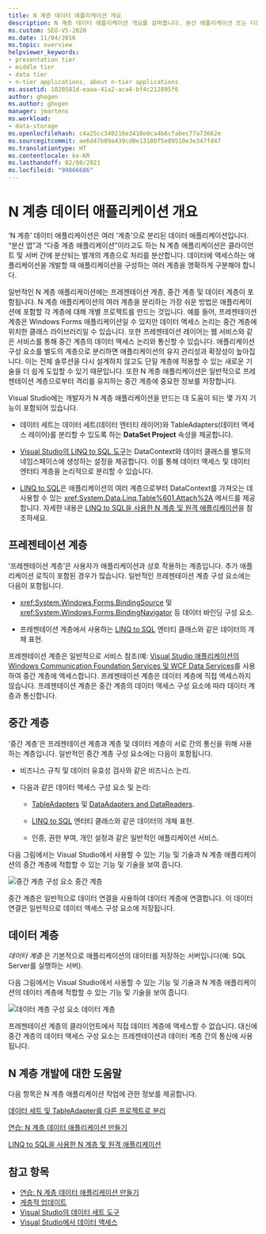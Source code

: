 ```yaml
---
title: N 계층 데이터 애플리케이션 개요
description: N 계층 데이터 애플리케이션 개요를 살펴봅니다. 분산 애플리케이션 또는 다중 계층 애플리케이션이라고도 하는 이러한 데이터 애플리케이션은 여러 계층으로 구분됩니다.
ms.custom: SEO-VS-2020
ms.date: 11/04/2016
ms.topic: overview
helpviewer_keywords:
- presentation tier
- middle tier
- data tier
- n-tier applications, about n-tier applications
ms.assetid: 1020581d-eaaa-41a2-aca4-bf4c212895f6
author: ghogen
ms.author: ghogen
manager: jmartens
ms.workload:
- data-storage
ms.openlocfilehash: c4a25cc340216e3410e0ca4b6cfabec77a73662e
ms.sourcegitcommit: ae6d47b09a439cd0e13180f5e89510e3e347fd47
ms.translationtype: HT
ms.contentlocale: ko-KR
ms.lasthandoff: 02/08/2021
ms.locfileid: "99866686"
---
```

# <a name="n-tier-data-applications-overview"></a>N 계층 데이터 애플리케이션 개요
‘N 계층’ 데이터 애플리케이션은 여러 ‘계층’으로 분리된 데이터 애플리케이션입니다.  “분산 앱”과 “다중 계층 애플리케이션”이라고도 하는 N 계층 애플리케이션은 클라이언트 및 서버 간에 분산되는 별개의 계층으로 처리를 분산합니다. 데이터에 액세스하는 애플리케이션을 개발할 때 애플리케이션을 구성하는 여러 계층을 명확하게 구분해야 합니다.

일반적인 N 계층 애플리케이션에는 프레젠테이션 계층, 중간 계층 및 데이터 계층이 포함됩니다. N 계층 애플리케이션의 여러 계층을 분리하는 가장 쉬운 방법은 애플리케이션에 포함할 각 계층에 대해 개별 프로젝트를 만드는 것입니다. 예를 들어, 프레젠테이션 계층은 Windows Forms 애플리케이션일 수 있지만 데이터 액세스 논리는 중간 계층에 위치한 클래스 라이브러리일 수 있습니다. 또한 프레젠테이션 레이어는 웹 서비스와 같은 서비스를 통해 중간 계층의 데이터 액세스 논리와 통신할 수 있습니다. 애플리케이션 구성 요소를 별도의 계층으로 분리하면 애플리케이션의 유지 관리성과 확장성이 높아집니다. 이는 전체 솔루션을 다시 설계하지 않고도 단일 계층에 적용할 수 있는 새로운 기술을 더 쉽게 도입할 수 있기 때문입니다. 또한 N 계층 애플리케이션은 일반적으로 프레젠테이션 계층으로부터 격리를 유지하는 중간 계층에 중요한 정보를 저장합니다.

Visual Studio에는 개발자가 N 계층 애플리케이션을 만드는 데 도움이 되는 몇 가지 기능이 포함되어 있습니다.

- 데이터 세트는 데이터 세트(데이터 엔터티 레이어)와 TableAdapters(데이터 액세스 레이어)를 분리할 수 있도록 하는 **DataSet Project** 속성을 제공합니다.

- [Visual Studio의 LINQ to SQL 도구](../data-tools/linq-to-sql-tools-in-visual-studio2.md)는 DataContext와 데이터 클래스를 별도의 네임스페이스에 생성하는 설정을 제공합니다. 이를 통해 데이터 액세스 및 데이터 엔터티 계층을 논리적으로 분리할 수 있습니다.

- [LINQ to SQL](/dotnet/framework/data/adonet/sql/linq/index)은 애플리케이션의 여러 계층으로부터 DataContext를 가져오는 데 사용할 수 있는 <xref:System.Data.Linq.Table%601.Attach%2A> 메서드를 제공합니다. 자세한 내용은 [LINQ to SQL을 사용한 N 계층 및 원격 애플리케이션](/dotnet/framework/data/adonet/sql/linq/n-tier-and-remote-applications-with-linq-to-sql)을 참조하세요.

## <a name="presentation-tier"></a>프레젠테이션 계층
‘프레젠테이션 계층’은 사용자가 애플리케이션과 상호 작용하는 계층입니다. 추가 애플리케이션 로직이 포함된 경우가 많습니다. 일반적인 프레젠테이션 계층 구성 요소에는 다음이 포함됩니다.

- <xref:System.Windows.Forms.BindingSource> 및 <xref:System.Windows.Forms.BindingNavigator> 등 데이터 바인딩 구성 요소.

- 프레젠테이션 계층에서 사용하는 [LINQ to SQL](/dotnet/framework/data/adonet/sql/linq/index) 엔터티 클래스와 같은 데이터의 개체 표현.

프레젠테이션 계층은 일반적으로 서비스 참조(예: [Visual Studio 애플리케이션의 Windows Communication Foundation Services 및 WCF Data Services](../data-tools/windows-communication-foundation-services-and-wcf-data-services-in-visual-studio.md)를 사용하여 중간 계층에 액세스합니다. 프레젠테이션 계층은 데이터 계층에 직접 액세스하지 않습니다. 프레젠테이션 계층은 중간 계층의 데이터 액세스 구성 요소에 따라 데이터 계층과 통신합니다.

## <a name="middle-tier"></a>중간 계층
‘중간 계층’은 프레젠테이션 계층과 계층 및 데이터 계층이 서로 간의 통신을 위해 사용하는 계층입니다. 일반적인 중간 계층 구성 요소에는 다음이 포함됩니다.

- 비즈니스 규칙 및 데이터 유효성 검사와 같은 비즈니스 논리.

- 다음과 같은 데이터 액세스 구성 요소 및 논리:

  - [TableAdapters](create-and-configure-tableadapters.md) 및 [DataAdapters and DataReaders](/dotnet/framework/data/adonet/dataadapters-and-datareaders).

  - [LINQ to SQL](/dotnet/framework/data/adonet/sql/linq/index) 엔터티 클래스와 같은 데이터의 개체 표현.

  - 인증, 권한 부여, 개인 설정과 같은 일반적인 애플리케이션 서비스.

다음 그림에서는 Visual Studio에서 사용할 수 있는 기능 및 기술과 N 계층 애플리케이션의 중간 계층에 적합할 수 있는 기능 및 기술을 보여 줍니다.

![중간 계층 구성 요소](../data-tools/media/ntiermid.png) 중간 계층

중간 계층은 일반적으로 데이터 연결을 사용하여 데이터 계층에 연결합니다. 이 데이터 연결은 일반적으로 데이터 액세스 구성 요소에 저장됩니다.

## <a name="data-tier"></a>데이터 계층
*데이터 계층* 은 기본적으로 애플리케이션의 데이터를 저장하는 서버입니다(예: SQL Server를 실행하는 서버).

다음 그림에서는 Visual Studio에서 사용할 수 있는 기능 및 기술과 N 계층 애플리케이션의 데이터 계층에 적합할 수 있는 기능 및 기술을 보여 줍니다.

![데이터 계층 구성 요소](../data-tools/media/ntierdatatier.png) 데이터 계층

프레젠테이션 계층의 클라이언트에서 직접 데이터 계층에 액세스할 수 없습니다. 대신에 중간 계층의 데이터 액세스 구성 요소는 프레젠테이션과 데이터 계층 간의 통신에 사용됩니다.

## <a name="help-for-n-tier-development"></a>N 계층 개발에 대한 도움말
다음 항목은 N 계층 애플리케이션 작업에 관한 정보를 제공합니다.

[데이터 세트 및 TableAdapter를 다른 프로젝트로 분리](../data-tools/separate-datasets-and-tableadapters-into-different-projects.md)

[연습: N 계층 데이터 애플리케이션 만들기](../data-tools/walkthrough-creating-an-n-tier-data-application.md)

[LINQ to SQL을 사용한 N 계층 및 원격 애플리케이션](/dotnet/framework/data/adonet/sql/linq/n-tier-and-remote-applications-with-linq-to-sql)

## <a name="see-also"></a>참고 항목

- [연습: N 계층 데이터 애플리케이션 만들기](../data-tools/walkthrough-creating-an-n-tier-data-application.md)
- [계층적 업데이트](../data-tools/hierarchical-update.md)
- [Visual Studio의 데이터 세트 도구](../data-tools/dataset-tools-in-visual-studio.md)
- [Visual Studio에서 데이터 액세스](../data-tools/accessing-data-in-visual-studio.md)
